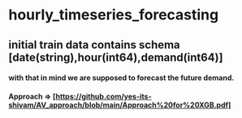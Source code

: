 # hourly_timeseries_forecasting
## initial train data contains schema [date(string),hour(int64),demand(int64)]
#### with that in mind we are supposed to forecast the future demand.
#### Approach => [https://github.com/yes-its-shivam/AV_approach/blob/main/Approach%20for%20XGB.pdf]
